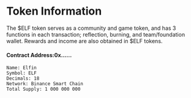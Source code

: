 # Token Information

The $ELF token serves as a community and game token, and has 3 functions in each transaction; reflection, burning, and team/foundation wallet. Rewards and income are also obtained in $ELF tokens.

#### Contract Address:0x......

```
Name: Elfin
Symbol: ELF
Decimals: 18
Network: Binance Smart Chain
Total Supply: 1 000 000 000
```

